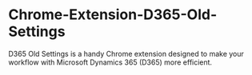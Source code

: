 # Chrome-Extension-D365-Old-Settings
D365 Old Settings is a handy Chrome extension designed to make your workflow with Microsoft Dynamics 365 (D365) more efficient.
